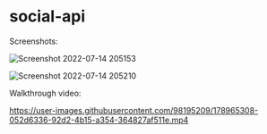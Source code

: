 # social-api



Screenshots:

![Screenshot 2022-07-14 205153](https://user-images.githubusercontent.com/98195209/178966484-aa596591-919f-40e8-86f9-b12328d2311d.png)

![Screenshot 2022-07-14 205210](https://user-images.githubusercontent.com/98195209/178966474-88f15997-e204-4445-8616-d7af74b64a9c.png)

Walkthrough video:

https://user-images.githubusercontent.com/98195209/178965308-052d6336-92d2-4b15-a354-364827af511e.mp4



